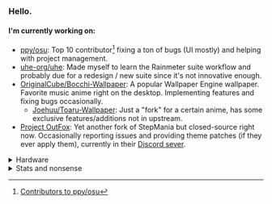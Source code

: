 ### Hello.

#### I'm currently working on:

- [ppy/osu](https://github.com/ppy/osu): Top 10 contributor[^1] fixing a ton of bugs (UI mostly) and helping with project management.
- [uhe-org/uhe](https://github.com/uhe-org/uhe): Made myself to learn the Rainmeter suite workflow and probably due for a redesign / new suite since it's not innovative enough.
- [OriginalCube/Bocchi-Wallpaper](https://github.com/OriginalCube/Bocchi-Wallpaper): A popular Wallpaper Engine wallpaper. Favorite music anime right on the desktop. Implementing features and fixing bugs occasionally.
  - [Joehuu/Toaru-Wallpaper](https://github.com/Joehuu/Toaru-Wallpaper): Just a "fork" for a certain anime, has some exclusive features/additions not in upstream.
- [Project OutFox](https://projectoutfox.com/): Yet another fork of StepMania but closed-source right now. Occasionally reporting issues and providing theme patches (if they ever apply them), currently in their [Discord sever](https://discord.gg/cN4TjgQdcA).

<details>
<summary>Hardware</summary>

- MacBook Air M1 (16 GB RAM / 512 GB SSD)
- Pixel 6a

</details>

<details>
<summary>Stats and nonsense</summary>

#### I'm familiar with:

![C#](https://img.shields.io/badge/c%23-%23239120.svg?style=for-the-badge&logo=csharp&logoColor=white) ![Python](https://img.shields.io/badge/python-3670A0?style=for-the-badge&logo=python&logoColor=ffdd54) ![Lua](https://img.shields.io/badge/lua-%232C2D72.svg?style=for-the-badge&logo=lua&logoColor=white) ![Java](https://img.shields.io/badge/java-%23ED8B00.svg?style=for-the-badge&logo=openjdk&logoColor=white)

![Rider](https://img.shields.io/badge/Rider-000000.svg?style=for-the-badge&logo=Rider&logoColor=white&color=black&labelColor=crimson) ![Visual Studio Code](https://img.shields.io/badge/Visual%20Studio%20Code-0078d7.svg?style=for-the-badge&logo=visual-studio-code&logoColor=white)

[![Joehuu's GitHub stats](https://github-readme-stats.vercel.app/api?username=Joehuu&theme=github_dark&show_icons=true&title_color=a78f48&icon_color=a78f48&border_color=a78f48)](https://github.com/anuraghazra/github-readme-stats)

[![Top Langs](https://github-readme-stats.vercel.app/api/top-langs/?username=Joehuu&layout=compact&theme=github_dark&title_color=a78f48&border_color=a78f48)](https://github.com/anuraghazra/github-readme-stats)

[![Joehu's WakaTime stats](https://github-readme-stats.vercel.app/api/wakatime?username=Joehu&layout=compact&theme=github_dark&title_color=a78f48&border_color=a78f48)](https://github.com/anuraghazra/github-readme-stats)

[![GitHub Streak](http://github-readme-streak-stats.herokuapp.com?user=Joehuu&theme=github-dark&border=a78f48&stroke=a78f48&dates=a78f48&ring=a78f48&fire=a78f48)](https://git.io/streak-stats)

[![trophy](https://github-profile-trophy.vercel.app/?username=Joehuu&theme=onestar)](https://github.com/ryo-ma/github-profile-trophy)

[![@joehu's Holopin board](https://holopin.me/joehu)](https://holopin.io/@joehu)

</details>

[^1]: [Contributors to ppy/osu](https://github.com/ppy/osu/graphs/contributors)
